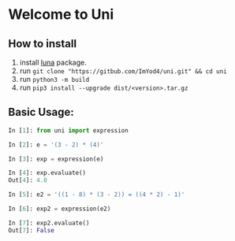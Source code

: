 # Welcome to Uni

## How to install
1. install [luna](https://github.com/ImYod4/luna) package.
2. run `git clone "https://gitbub.com/ImYod4/uni.git" && cd uni`
3. run `python3 -m build`
4. run `pip3 install --upgrade dist/<version>.tar.gz`

## Basic Usage:

```python
In [1]: from uni import expression

In [2]: e = '(3 - 2) * (4)'

In [3]: exp = expression(e)

In [4]: exp.evaluate()
Out[4]: 4.0

In [5]: e2 = '((1 - 8) * (3 - 2)) = ((4 * 2) - 1)'

In [6]: exp2 = expression(e2)

In [7]: exp2.evaluate()
Out[7]: False

```
